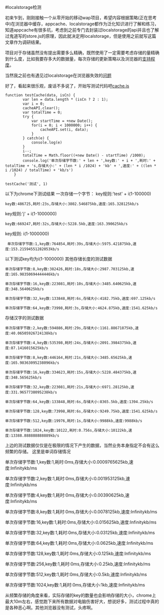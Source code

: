 #localstorage检测

  初来乍到，刚刚接触一个从零开始的移动wap项目，希望内容根据策略(正在思考中)在浏览器中缓存，appcache、localstorage都作为泛化知识进行了解和练习，知道appcache有很多坑，考虑到之前专门去封装过localstorage的api并且也了解过鬼道写的store.js的原理，因此就决定用localstorage，但是使用之前就写这篇文章作为调研结果。
  
  项目对于存储虽然没有提出需要多么精确，既然使用了一定需要考虑存储的量精确到什么度，比如我要存多大的数据量，每次存储的更新策略以及浏览器的<a href="http://caniuse.com/#search=localstorage">支持程度</a>。
  
  
  当然我之前也有遇见过localstorage在浏览器失效的<a href="https://github.com/memoryza/--/blob/88ed2d601897bc68cc7be2bca480641006db8b33/%E7%BD%91%E7%AB%99%E7%A7%BB%E5%8A%A8%E7%89%88%E6%9C%AC%E5%BC%80%E5%8F%91%E9%87%87%E5%9D%91%E5%AE%9E%E5%BD%95%E4%BA%94.md">问题</a>
  
  好了，看起来很乐观，废话不多说了，开始写测试代码吧<a href="https://github.com/memoryza/--/blob/master/js/cache.js">cache.js</a>
  

	function testCache(data, isCn) {
			var len = data.length * (isCn ? 2 : 1);
			var i = 0;
			cacheAPI.clear();
			var totalTime = 0;
			try {
				var startTime = +new Date();
				for(i = 0; i < 1000000; i++) {
					cacheAPI.set(i, data);
				}
			} catch(e) {
				console.log(e)
			}
			i--;
			totalTime = Math.floor((+new Date() - startTime) /1000);
			console.log('单次存储字节数:' + len + ',key数:' + i + ',耗时:' + totalTime + 's,存储大小:' + (len * i /1024) + 'kb' + ',速度:' + ((len * i /1024) / totalTime) + 'kb/s')
		}
		
	testCache('测试', 1)

以下为chrome下测试结果
一次存储一个字节：
key规则:'test' + i(1-100000)

	key数:486725,耗时:23s,存储大小:3802.546875kb,速度:165.328125kb/s
	
key规则:'j' + i(1-1000000)
	
	key数:669247,耗时:32s,存储大小:5228.5kb,速度:163.390625kb/s
	
key规则: i(1-1000000)

	 单次存储字节数:1,key数:764854,耗时:39s,存储大小:5975.421875kb,速度:153.21594551282053kb/s


以下测试key均为i(1-1000000)
其他存储长度的测试数据
	
	单次存储字节数:8,key数:382426,耗时:18s,存储大小:2987.703125kb,速度:165.98350694444446kb/s
	
	单次存储字节数:16,key数:223081,耗时:10s,存储大小:3485.640625kb,速度:348.5640625kb/s
	
	单次存储字节数:32,key数:133848,耗时:6s,存储大小:4182.75kb,速度:697.125kb/s
	
	单次存储字节数:64,key数:73998,耗时:3s,存储大小:4624.875kb,速度:1541.625kb/s
	
存储汉字的测试数据

	单次存储字节数:2,key数:594886,耗时:29s,存储大小:1161.88671875kb,速度:40.06505926724138kb/s
	
	单次存储字节数:4,key数:535398,耗时:24s,存储大小:2091.3984375kb,速度:87.1416015625kb/s
	 
	单次存储字节数:8,key数:446164,耗时:21s,存储大小:3485.65625kb,速度:165.98363095238096kb/s
	
	单次存储字节数:16,key数:334623,耗时:15s,存储大小:5228.484375kb,速度:348.565625kb/s
	
	单次存储字节数:32,key数:223081,耗时:21s,存储大小:6971.28125kb,速度:331.9657738095238kb/s
	
	单次存储字节数:64,key数:133848,耗时:6s,存储大小:8365.5kb,速度:1394.25kb/s
	
	单次存储字节数:128,key数:73998,耗时:6s,存储大小:9249.75kb,速度:1541.625kb/s
	
	单次存储字节数:512,key数:19976,耗时:1s,存储大小:9988kb,速度:9988kb/s
	
	单次存储字节数:1024,key数:10122,耗时:0.756s,存储大小:10122kb,速度:13388.888888888889kb/s
	 			
上边的测试数据仅仅是在极限的情况下产生的数据，当然业务本身指定不会有这么频繁的存储。
这里是单词存储情况

 单次存储字节数:1,key数:1,耗时:0ms,存储大小:0.0009765625kb,速度:Infinitykb/ms

 单次存储字节数:2,key数:1,耗时:0ms,存储大小:0.001953125kb,速度:Infinitykb/ms

 单次存储字节数:4,key数:1,耗时:0ms,存储大小:0.00390625kb,速度:Infinitykb/ms

 单次存储字节数:8,key数:1,耗时:0ms,存储大小:0.0078125kb,速度:Infinitykb/ms

 单次存储字节数:16,key数:1,耗时:0ms,存储大小:0.015625kb,速度:Infinitykb/ms

 单次存储字节数:32,key数:1,耗时:0ms,存储大小:0.03125kb,速度:Infinitykb/ms

 单次存储字节数:64,key数:1,耗时:0ms,存储大小:0.0625kb,速度:Infinitykb/ms

 单次存储字节数:128,key数:1,耗时:0ms,存储大小:0.125kb,速度:Infinitykb/ms

 单次存储字节数:256,key数:1,耗时:0ms,存储大小:0.25kb,速度:Infinitykb/ms

 单次存储字节数:512,key数:1,耗时:0ms,存储大小:0.5kb,速度:Infinitykb/ms

 单次存储字节数:1024,key数:1,耗时:0ms,存储大小:1kb,速度:Infinitykb/ms
 
 从频繁存储的角度来看，实际存储的key的数量也会影响存储的大小，chrome上最大10m左右，感觉跑下来所有数据对电脑伤害好大，想说好多，测试过程中真的是各种恶心啊。其他浏览器没有测试，头疼啊。
	
